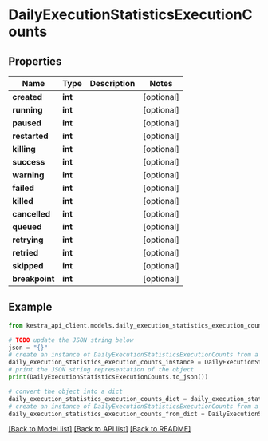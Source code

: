 # DailyExecutionStatisticsExecutionCounts


## Properties

Name | Type | Description | Notes
------------ | ------------- | ------------- | -------------
**created** | **int** |  | [optional] 
**running** | **int** |  | [optional] 
**paused** | **int** |  | [optional] 
**restarted** | **int** |  | [optional] 
**killing** | **int** |  | [optional] 
**success** | **int** |  | [optional] 
**warning** | **int** |  | [optional] 
**failed** | **int** |  | [optional] 
**killed** | **int** |  | [optional] 
**cancelled** | **int** |  | [optional] 
**queued** | **int** |  | [optional] 
**retrying** | **int** |  | [optional] 
**retried** | **int** |  | [optional] 
**skipped** | **int** |  | [optional] 
**breakpoint** | **int** |  | [optional] 

## Example

```python
from kestra_api_client.models.daily_execution_statistics_execution_counts import DailyExecutionStatisticsExecutionCounts

# TODO update the JSON string below
json = "{}"
# create an instance of DailyExecutionStatisticsExecutionCounts from a JSON string
daily_execution_statistics_execution_counts_instance = DailyExecutionStatisticsExecutionCounts.from_json(json)
# print the JSON string representation of the object
print(DailyExecutionStatisticsExecutionCounts.to_json())

# convert the object into a dict
daily_execution_statistics_execution_counts_dict = daily_execution_statistics_execution_counts_instance.to_dict()
# create an instance of DailyExecutionStatisticsExecutionCounts from a dict
daily_execution_statistics_execution_counts_from_dict = DailyExecutionStatisticsExecutionCounts.from_dict(daily_execution_statistics_execution_counts_dict)
```
[[Back to Model list]](../README.md#documentation-for-models) [[Back to API list]](../README.md#documentation-for-api-endpoints) [[Back to README]](../README.md)


